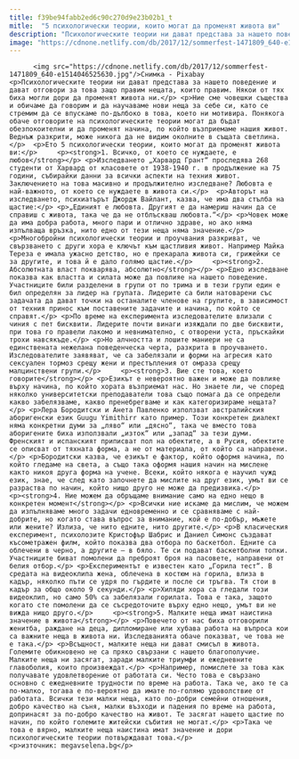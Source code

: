```yaml
---
title: f39be94fabb2ed6c90c270d9e23b02b1_t
mitle:  "5 психологически теории, които могат да променят живота ви"
description: "Психологическите теории ни дават представа за нашето поведение и дават отговори за това защо правим нещата, които правим. Някои от тях биха могли дори да променят живота ни. Ние сме човешки същества и обичаме да говорим и да научаваме нови неща за себе си, като се стремим да се впускаме по-дълбоко в това, което ни …"
image: "https://cdnone.netlify.com/db/2017/12/sommerfest-1471809_640-e1514046525630.jpg"
---
```


          <img src="https://cdnone.netlify.com/db/2017/12/sommerfest-1471809_640-e1514046525630.jpg"/>Снимка - Pixabay        <p>Психологическите теории ни дават представа за нашето поведение и дават отговори за това защо правим нещата, които правим. Някои от тях биха могли дори да променят живота ни.</p> <p>Ние сме човешки същества и обичаме да говорим и да научаваме нови неща за себе си, като се стремим да се впускаме по-дълбоко в това, което ни мотивира. Понякога обаче отговорите на психологическите теории могат да бъдат обезпокоителни и да променят начина, по който възприемаме нашия живот. Веднъж разкрити, може никога да не видим околните в същата светлина.</p>  <p>Ето 5 психологически теории, които могат да променят живота ви:</p>     <p><strong>1. Всичко, от което се нуждаете, е любов</strong></p> <p>Изследването „Харвард Грант“ проследява 268 студенти от Харвард от класовете от 1938-1940 г. в продължение на 75 години, събирайки данни за всички аспекти на техния живот. Заключението на това масивно и продължително изследване? Любовта е най-важното, от което се нуждаете в живота си.</p>  <p>Авторът на изследването, психиатърът Джордж Вайлант, казва, че има два стълба на щастие:</p> <p>„Единият е любовта. Другият е да намериш начин да се справиш с живота, така че да не отблъскваш любовта.“</p> <p>Човек може да има добра работа, много пари и отлично здраве, но ако няма изпълваща връзка, нито едно от тези неща няма значение.</p> <p>Многобройни психологически теории и проучвания разкриват, че свързването с други хора е ключът към щастливия живот. Например Майка Тереза е имала ужасно детство, но е прекарала живота си, грижейки се за другите, и това й е дало голямо щастие.</p>     <p><strong>2. Абсолютната власт покварява, абсолютно</strong></p> <p>Едно изследване показва как властта и силата може да повлияе на нашето поведение. Участниците били разделени в групи от по трима и в тези групи един е бил определян за лидер на групата. Лидерите са били натоварени със задачата да дават точки на останалите членове на групите, в зависимост от техния принос към поставените задачите и начина, по който се справят.</p> <p>По време на експеримента изследователите влизали с чиния с пет бисквити. Лидерите почти винаги изяждали по две бисквити, при това го правели лакомо и невнимателно, с отворени уста, пръскайки трохи навсякъде.</p> <p>Но алчността и лошите маниери не са единствената нежелана поведенческа черта, разкрита в проучването. Изследователите заявяват, че са забелязали и форми на агресия като сексуален тормоз срещу жени и престъпления от омраза срещу малцинствени групи.</p>     <p><strong>3. Вие сте това, което говорите</strong></p> <p>Езикът е невероятно важен и може да повлияе върху начина, по който хората възприемат нас. Но знаете ли, че според няколко университетски преподаватели това също помага да се определи какво забелязваме, какво пренебрегваме и как категоризираме нещата?</p> <p>Лера Бородитски и Анета Павленко използват австралийския аборигенски език Guugu Yimithirr като пример. Този конкретен диалект няма конкретни думи за „ляво“ или „дясно“, така че вместо това аборигените биха използвали „изток“ или „запад“ за тези думи. Френският и испанският приписват пол на обектите, а в Русия, обектите се описват от тяхната форма, а не от материала, от който са направени.</p> <p>Бородитски казва, че езикът е фактор, който оформя начина, по който гледаме на света, а също така оформя нашия начин на мислене както никоя друга форма на учене. Всеки, който някога е научил чужд език, знае, че след като започнете да мислите на друг език, умът ви се разраства по начин, който нищо друго не може да предизвика.</p>     <p><strong>4. Ние можем да обръщаме внимание само на едно нещо в конкретен момент</strong></p> <p>Всички ние искаме да мислим, че можем да изпълняваме много задачи едновременно и се сравняваме с най-добрите, но когато става въпрос за внимание, кой е по-добър, мъжете или жените? Излиза, че нито едните, нито другите.</p> <p>В класическия експеримент, психолозите Кристофър Шабрис и Даниел Симонс създават късометражен филм, който показва два отбора по баскетбол. Едните са облечени в черно, а другите – в бяло. Те си подават баскетболни топки. Участниците биват помолени да преброят броя на пасовете, направени от белия отбор.</p> <p>Експериментът е известен като „Горила тест“. В средата на видеоклипа жена, облечена в костюм на горила, влиза в кадър, няколко пъти се удря по гърдите и после си тръгва. Тя стои в кадър за общо около 9 секунди.</p> <p>Хиляди хора са гледали този видеоклип, но само 50% са забелязали горилата. Това е така, защото когато сте помолени да се съсредоточите върху едно нещо, умът ви не вижда нищо друго.</p>     <p><strong>5. Малките неща имат наистина значение в живота</strong></p> <p>Повечето от нас биха отговорили женитба, раждане на деца, дипломиране или хубава работа на въпроса кои са важните неща в живота ни. Изследванията обаче показват, че това не е така.</p> <p>Всъщност, малките неща ни дават смисъл в живота. Големите обикновено не са пряко свързани с нашето благополучие. Малките неща ни засягат, заради малките триумфи и ежедневните главоболия, които произвеждат.</p> <p>Например, помислете за това как получавате удовлетворение от работата си. Често това е свързано основно с ежедневните трудности по време на работа. Така че, ако те са по-малко, тогава е по-вероятно да имате по-голямо удоволствие от работата. Всички тези малки неща, като по-добри семейни отношения, добро качество на съня, малки възходи и падения по време на работа, допринасят за по-добро качество на живот. Те засягат нашето щастие по начин, по който големите житейски събития не могат.</p> <p>Така че това е вярно, малките неща наистина имат значение и дори психологическите теории потвърждават това.</p> <p>източник: megavselena.bg</p>        